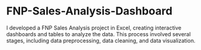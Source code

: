# FNP-Sales-Analysis-Dashboard
I developed a FNP Sales Analysis project in Excel, creating interactive dashboards and tables to analyze the data. This process involved several stages, including data preprocessing, data cleaning, and data visualization.
